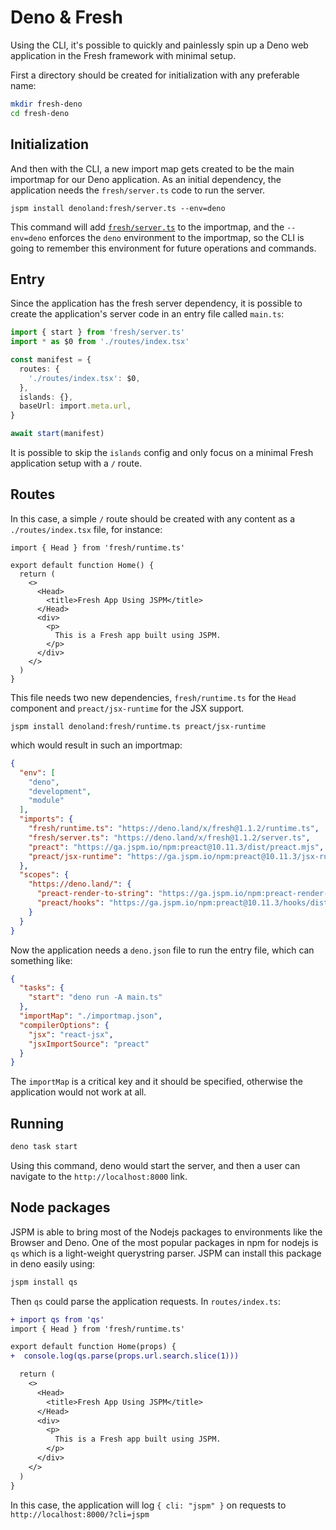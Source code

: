 # Deno & Fresh
Using the CLI, it's possible to quickly and painlessly spin up a Deno web
application in the Fresh framework with minimal setup.

First a directory should be created for initialization with any preferable name:

```sh
mkdir fresh-deno
cd fresh-deno
```
## Initialization

And then with the CLI, a new import map gets created to be the main importmap
for our Deno application. As an initial dependency, the application needs the `fresh/server.ts` code to run the server.
```
jspm install denoland:fresh/server.ts --env=deno
```
This command will add
[`fresh/server.ts`](https://deno.land/x/fresh@1.1.2/server.ts) to the importmap,
and the `--env=deno` enforces the `deno` environment to the importmap, so the
CLI is going to remember this environment for future operations and commands.

## Entry

Since the application has the fresh server dependency, it is possible to create
the application's server code in an entry file called `main.ts`:

```ts
import { start } from 'fresh/server.ts'
import * as $0 from './routes/index.tsx'

const manifest = {
  routes: {
    './routes/index.tsx': $0,
  },
  islands: {},
  baseUrl: import.meta.url,
}

await start(manifest)
```

It is possible to skip the `islands` config and only focus on a minimal Fresh
application setup with a `/` route. 

## Routes

In this case, a simple `/` route should be created with any
content as a `./routes/index.tsx` file, for instance:

```tsx
import { Head } from 'fresh/runtime.ts'

export default function Home() {
  return (
    <>
      <Head>
        <title>Fresh App Using JSPM</title>
      </Head>
      <div>
        <p>
          This is a Fresh app built using JSPM.
        </p>
      </div>
    </>
  )
}
```
This file needs two new dependencies, `fresh/runtime.ts` for the `Head`
component and `preact/jsx-runtime` for the JSX support.
```
jspm install denoland:fresh/runtime.ts preact/jsx-runtime
```
which would result in such an importmap:
```json
{
  "env": [
    "deno",
    "development",
    "module"
  ],
  "imports": {
    "fresh/runtime.ts": "https://deno.land/x/fresh@1.1.2/runtime.ts",
    "fresh/server.ts": "https://deno.land/x/fresh@1.1.2/server.ts",
    "preact": "https://ga.jspm.io/npm:preact@10.11.3/dist/preact.mjs",
    "preact/jsx-runtime": "https://ga.jspm.io/npm:preact@10.11.3/jsx-runtime/dist/jsxRuntime.mjs"
  },
  "scopes": {
    "https://deno.land/": {
      "preact-render-to-string": "https://ga.jspm.io/npm:preact-render-to-string@5.2.6/dist/index.mjs",
      "preact/hooks": "https://ga.jspm.io/npm:preact@10.11.3/hooks/dist/hooks.mjs"
    }
  }
}
```

Now the application needs a `deno.json` file to run the entry file, which can
something like:
```json
{
  "tasks": {
    "start": "deno run -A main.ts"
  },
  "importMap": "./importmap.json",
  "compilerOptions": {
    "jsx": "react-jsx",
    "jsxImportSource": "preact"
  }
}
```
The `importMap` is a critical key and it should be specified, otherwise the application would not
work at all.

## Running

```sh
deno task start
```

Using this command, deno would start the server, and then a user can navigate to the `http://localhost:8000` link.

## Node packages
JSPM is able to bring most of the Nodejs packages to environments like the Browser
and Deno.
One of the most popular packages in npm for nodejs is `qs` which is a
light-weight querystring parser. JSPM can install this package in deno easily
using:
```sh
jspm install qs
```
Then `qs` could parse the application requests. In `routes/index.ts`:

```diff
+ import qs from 'qs'
import { Head } from 'fresh/runtime.ts'

export default function Home(props) {
+  console.log(qs.parse(props.url.search.slice(1)))

  return (
    <>
      <Head>
        <title>Fresh App Using JSPM</title>
      </Head>
      <div>
        <p>
          This is a Fresh app built using JSPM.
        </p>
      </div>
    </>
  )
}
```
In this case, the application will log `{ cli: "jspm" }` on requests to `http://localhost:8000/?cli=jspm`




